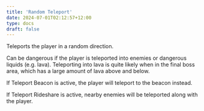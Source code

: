 ```yaml
---
title: 'Random Teleport'
date: 2024-07-01T02:12:57+12:00
type: docs
draft: false
---
```


Teleports the player in a random direction.

Can be dangerous if the player is teleported into enemies or dangerous liquids (e.g. lava). Teleporting into lava is quite likely when in the final boss area, which has a large amount of lava above and below.

If Teleport Beacon is active, the player will teleport to the beacon instead.

If Teleport Rideshare is active, nearby enemies will be teleported along with the player.
